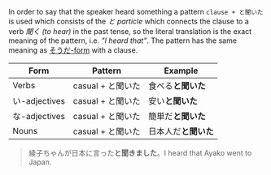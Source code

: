 In order to say that the speaker heard something a pattern `clause + と聞いた` is used which consists of the *と particle* which connects the clause to a verb *聞く (to hear)* in the past tense, so the literal translation is the exact meaning of the pattern, i.e. *"I heard that"*. The pattern has the same meaning as [そうだ-form](110) with a clause.

|Form|Pattern|Example|
|-|-|-|
|Verbs|casual + と聞いた|食べる**と聞いた**|
|い-adjectives|casual + と聞いた|安い**と聞いた**|
|な-adjectives|casual + と聞いた|簡単だ**と聞いた**|
|Nouns|casual + と聞いた|日本人だ**と聞いた**|

>綾子ちゃんが日本に言った**と聞きました**。I heard that Ayako went to Japan.